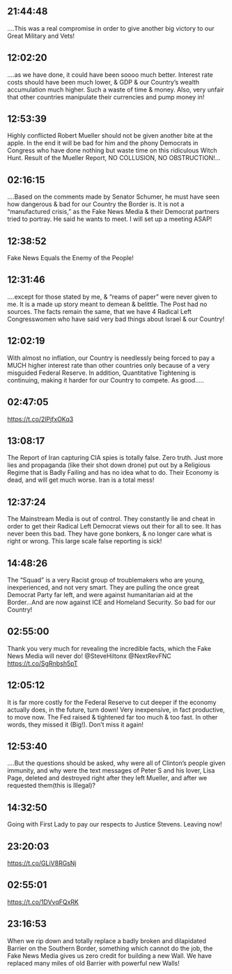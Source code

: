 ## 21:44:48
....This was a real compromise in order to give another big victory to our Great Military and Vets!
## 12:02:20
....as we have done, it could have been soooo much better. Interest rate costs should have been much lower, &amp; GDP &amp; our Country’s wealth accumulation much higher. Such a waste of time &amp; money. Also, very unfair that other countries manipulate their currencies and pump money in!
## 12:53:39
Highly conflicted Robert Mueller should not be given another bite at the apple. In the end it will be bad for him and the phony Democrats in Congress who have done nothing but waste time on this ridiculous Witch Hunt. Result of the Mueller Report, NO COLLUSION, NO OBSTRUCTION!...
## 02:16:15
....Based on the comments made by Senator Schumer, he must have seen how dangerous &amp; bad for our Country the Border is. It is not a “manufactured crisis,” as the Fake News Media &amp; their Democrat partners tried to portray. He said he wants to meet. I will set up a meeting ASAP!
## 12:38:52
Fake News Equals the Enemy of the People!
## 12:31:46
....except for those stated by me, &amp; “reams of paper” were never given to me. It is a made up story meant to demean &amp; belittle. The Post had no sources. The facts remain the same, that we have 4 Radical Left Congresswomen who have said very bad things about Israel &amp; our Country!
## 12:02:19
With almost no inflation, our Country is needlessly being forced to pay a MUCH higher interest rate than other countries only because of a very misguided Federal Reserve. In addition, Quantitative Tightening is continuing, making it harder for our Country to compete. As good.....
## 02:47:05
https://t.co/2lPjfxOKq3
## 13:08:17
The Report of Iran capturing CIA spies is totally false. Zero truth. Just more lies and propaganda (like their shot down drone) put out by a Religious Regime that is Badly Failing and has no idea what to do. Their Economy is dead, and will get much worse. Iran is a total mess!
## 12:37:24
The Mainstream Media is out of control. They constantly lie and cheat in order to get their Radical Left Democrat views out their for all to see. It has never been this bad. They have gone bonkers, &amp; no longer care what is right or wrong. This large scale false reporting is sick!
## 14:48:26
The “Squad” is a very Racist group of troublemakers who are young, inexperienced, and not very smart. They are pulling the once great Democrat Party far left, and were against humanitarian aid at the Border...And are now against ICE and Homeland Security. So bad for our Country!
## 02:55:00
Thank you very much for revealing the incredible facts, which the Fake News Media will never do! @SteveHiltonx @NextRevFNC https://t.co/SgRnbsh5pT
## 12:05:12
It is far more costly for the Federal Reserve to cut deeper if the economy actually does, in the future, turn down! Very inexpensive, in fact productive,  to move now. The Fed raised &amp; tightened far too much &amp; too fast. In other words, they missed it (Big!). Don’t miss it again!
## 12:53:40
....But the questions should be asked, why were all of Clinton’s people given immunity, and why were the text messages of Peter S and his lover, Lisa Page, deleted and destroyed right after they left Mueller, and after we requested them(this is Illegal)?
## 14:32:50
Going with First Lady to pay our respects to Justice Stevens. Leaving now!
## 23:20:03
https://t.co/GLiV8RGsNj
## 02:55:01
https://t.co/1DVvqFQxRK
## 23:16:53
When we rip down and totally replace a badly broken and dilapidated Barrier on the Southern Border, something which cannot do the job, the Fake News Media gives us zero credit for building a new Wall. We have replaced many miles of old Barrier with powerful new Walls!
